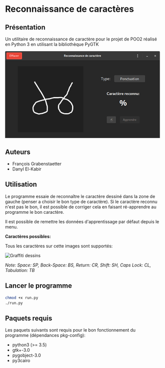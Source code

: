 # Reconnaissance de caractères

## Présentation

Un utilitaire de reconnaissance de caractère pour le projet de POO2 réalisé en Python 3 en utilisant la bibliothèque PyGTK

![Reconnaissance de caractères](img/screenshot.png)

## Auteurs

* François Grabenstaetter
* Danyl El-Kabir

## Utilisation

Le programme essaie de reconnaître le caractère dessiné dans la zone de gauche (penser a choisir le bon type de caractère). Si le caractère reconnu n'est pas le bon, il est possible de corriger cela en faisant ré-apprendre au programme le bon caractère.

Il est possible de remettre les données d'apprentissage par défaut depuis le menu.

**Caractères possibles:**

Tous les caractères sur cette images sont supportés:

![Graffiti dessins](img/graffiti.png)

*Note: Space: SP, Back-Space: BS, Return: CR, Shift: SH, Caps Lock: CL, Tabulation: TB*

## Lancer le programme

```bash
chmod +x run.py
./run.py
```

## Paquets requis

Les paquets suivants sont requis pour le bon fonctionnement du programme (dépendances pkg-config):

- python3 (>= 3.5)
- gtk+-3.0
- pygobject-3.0
- py3cairo
